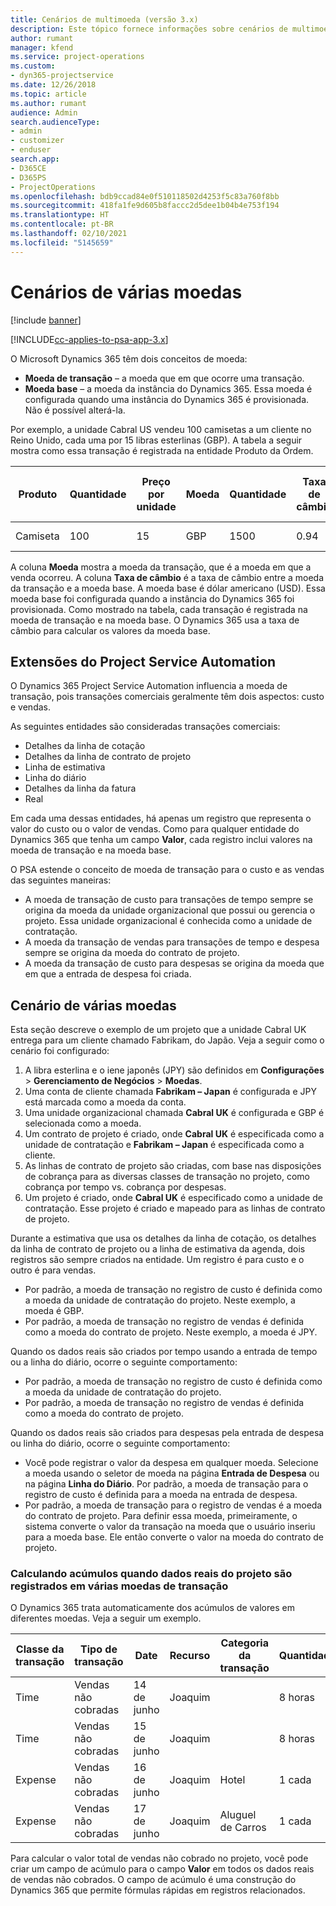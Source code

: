 ```yaml
---
title: Cenários de multimoeda (versão 3.x)
description: Este tópico fornece informações sobre cenários de multimoeda.
author: rumant
manager: kfend
ms.service: project-operations
ms.custom:
- dyn365-projectservice
ms.date: 12/26/2018
ms.topic: article
ms.author: rumant
audience: Admin
search.audienceType:
- admin
- customizer
- enduser
search.app:
- D365CE
- D365PS
- ProjectOperations
ms.openlocfilehash: bdb9ccad84e0f510118502d4253f5c83a760f8bb
ms.sourcegitcommit: 418fa1fe9d605b8faccc2d5dee1b04b4e753f194
ms.translationtype: HT
ms.contentlocale: pt-BR
ms.lasthandoff: 02/10/2021
ms.locfileid: "5145659"
---
```

# <a name="multiple-currency-scenarios"></a>Cenários de várias moedas

[!include [banner](../includes/psa-now-project-operations.md)]

[!INCLUDE[cc-applies-to-psa-app-3.x](../includes/cc-applies-to-psa-app-3x.md)]

O Microsoft Dynamics 365 têm dois conceitos de moeda:

- **Moeda de transação** – a moeda que em que ocorre uma transação. 
- **Moeda base** – a moeda da instância do Dynamics 365. Essa moeda é configurada quando uma instância do Dynamics 365 é provisionada. Não é possível alterá-la.

Por exemplo, a unidade Cabral US vendeu 100 camisetas a um cliente no Reino Unido, cada uma por 15 libras esterlinas (GBP). A tabela a seguir mostra como essa transação é registrada na entidade Produto da Ordem.

| Produto | Quantidade | Preço por unidade | Moeda | Quantidade | Taxa de câmbio | Preço por unidade (Base)| Valor (Base)|
|---------|----------|----------------|----------|--------|---------------|----------------------|--------------|
| Camiseta | 100      | 15             | GBP      | 1500   | 0.94          | US$ 17,25.               | US$ 1.725       |

A coluna **Moeda** mostra a moeda da transação, que é a moeda em que a venda ocorreu. A coluna **Taxa de câmbio** é a taxa de câmbio entre a moeda da transação e a moeda base. A moeda base é dólar americano (USD). Essa moeda base foi configurada quando a instância do Dynamics 365 foi provisionada.
Como mostrado na tabela, cada transação é registrada na moeda de transação e na moeda base. O Dynamics 365 usa a taxa de câmbio para calcular os valores da moeda base.

## <a name="project-service-automation-extensions"></a>Extensões do Project Service Automation

O Dynamics 365 Project Service Automation influencia a moeda de transação, pois transações comerciais geralmente têm dois aspectos: custo e vendas.

As seguintes entidades são consideradas transações comerciais:

- Detalhes da linha de cotação
- Detalhes da linha de contrato de projeto
- Linha de estimativa
- Linha do diário
- Detalhes da linha da fatura
- Real

Em cada uma dessas entidades, há apenas um registro que representa o valor do custo ou o valor de vendas. Como para qualquer entidade do Dynamics 365 que tenha um campo **Valor**, cada registro inclui valores na moeda de transação e na moeda base. 

O PSA estende o conceito de moeda de transação para o custo e as vendas das seguintes maneiras:

- A moeda de transação de custo para transações de tempo sempre se origina da moeda da unidade organizacional que possui ou gerencia o projeto. Essa unidade organizacional é conhecida como a unidade de contratação.
- A moeda da transação de vendas para transações de tempo e despesa sempre se origina da moeda do contrato de projeto.
- A moeda da transação de custo para despesas se origina da moeda que em que a entrada de despesa foi criada.

## <a name="multiple-currency-scenario"></a>Cenário de várias moedas

Esta seção descreve o exemplo de um projeto que a unidade Cabral UK entrega para um cliente chamado Fabrikam, do Japão. Veja a seguir como o cenário foi configurado:

1. A libra esterlina e o iene japonês (JPY) são definidos em **Configurações** \> **Gerenciamento de Negócios** \> **Moedas**. 
2. Uma conta de cliente chamada **Fabrikam – Japan** é configurada e JPY está marcada como a moeda da conta.
3. Uma unidade organizacional chamada **Cabral UK** é configurada e GBP é selecionada como a moeda.
4. Um contrato de projeto é criado, onde **Cabral UK** é especificada como a unidade de contratação e **Fabrikam – Japan** é especificada como a cliente.
5. As linhas de contrato de projeto são criadas, com base nas disposições de cobrança para as diversas classes de transação no projeto, como cobrança por tempo vs. cobrança por despesas.
6. Um projeto é criado, onde **Cabral UK** é especificado como a unidade de contratação. Esse projeto é criado e mapeado para as linhas de contrato de projeto.


Durante a estimativa que usa os detalhes da linha de cotação, os detalhes da linha de contrato de projeto ou a linha de estimativa da agenda, dois registros são sempre criados na entidade. Um registro é para custo e o outro é para vendas.

- Por padrão, a moeda de transação no registro de custo é definida como a moeda da unidade de contratação do projeto. Neste exemplo, a moeda é GBP.
- Por padrão, a moeda de transação no registro de vendas é definida como a moeda do contrato de projeto. Neste exemplo, a moeda é JPY.

Quando os dados reais são criados por tempo usando a entrada de tempo ou a linha do diário, ocorre o seguinte comportamento:

- Por padrão, a moeda de transação no registro de custo é definida como a moeda da unidade de contratação do projeto.
- Por padrão, a moeda de transação no registro de vendas é definida como a moeda do contrato de projeto.

Quando os dados reais são criados para despesas pela entrada de despesa ou linha do diário, ocorre o seguinte comportamento:

- Você pode registrar o valor da despesa em qualquer moeda. Selecione a moeda usando o seletor de moeda na página **Entrada de Despesa** ou na página **Linha do Diário**. Por padrão, a moeda de transação para o registro de custo é definida para a moeda na entrada de despesa. 
- Por padrão, a moeda de transação para o registro de vendas é a moeda do contrato de projeto. Para definir essa moeda, primeiramente, o sistema converte o valor da transação na moeda que o usuário inseriu para a moeda base. Ele então converte o valor na moeda do contrato de projeto. 

### <a name="computing-roll-ups-when-project-actuals-are-recorded-in-multiple-transaction-currencies"></a>Calculando acúmulos quando dados reais do projeto são registrados em várias moedas de transação

O Dynamics 365 trata automaticamente dos acúmulos de valores em diferentes moedas. Veja a seguir um exemplo.

| Classe da transação | Tipo de transação| Date   | Recurso | Categoria da transação | Quantidade | Preço unitário | Quantidade      | Taxa de câmbio | Valor na base |
|-------------------|------------------|--------|----------|----------------------|----------|--------------|-------------|---------------|----------------|
| Time              | Vendas não cobradas   | 14 de junho | Joaquim  |                      | 8 horas    | 20.000 JPY    | 160.000 JPY | 123           | 1.300,81 USD    |
| Time              | Vendas não cobradas   | 15 de junho | Joaquim  |                      | 8 horas    | 20.000 JPY    | 160.000 JPY | 123           | 1.300,81 USD    |
| Expense           | Vendas não cobradas   | 16 de junho | Joaquim  | Hotel                | 1 cada     | 250 EUR      | 250 EUR     | 0.94          | 265,95 USD     |
| Expense           | Vendas não cobradas   | 17 de junho | Joaquim  | Aluguel de Carros           | 1 cada     | 150 EUR      | 150 EUR     | 0.94          | 159,57 USD     |

Para calcular o valor total de vendas não cobrado no projeto, você pode criar um campo de acúmulo para o campo **Valor** em todos os dados reais de vendas não cobrados. O campo de acúmulo é uma construção do Dynamics 365 que permite fórmulas rápidas em registros relacionados.
